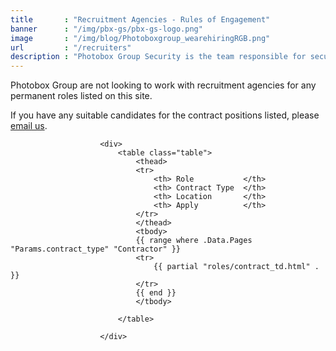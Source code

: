 ```yaml
---
title       : "Recruitment Agencies - Rules of Engagement"
banner      : "/img/pbx-gs/pbx-gs-logo.png"
image       : "/img/blog/Photoboxgroup_wearehiringRGB.png"
url         : "/recruiters"
description : "Photobox Group Security is the team responsible for securing magic moments for customers of our brands."
---
```


Photobox Group are not looking to work with recruitment agencies for any permanent roles listed on this site. 

If you have any suitable candidates for the contract positions listed, please [email us](mailto:project-cx@photobox.com).

                        <div>
                            <table class="table">
                                <thead>
                                <tr>
                                    <th> Role           </th>
                                    <th> Contract Type  </th>
                                    <th> Location       </th>
                                    <th> Apply          </th>
                                </tr>
                                </thead>
                                <tbody>
                                {{ range where .Data.Pages "Params.contract_type" "Contractor" }}
                                <tr>
                                    {{ partial "roles/contract_td.html" . }}
                                </tr>
                                {{ end }}
                                </tbody>

                            </table>

                        </div>
